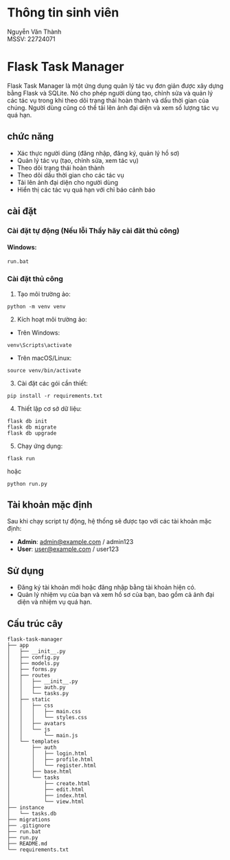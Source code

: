 # Thông tin sinh viên  
Nguyễn Văn Thành  
MSSV: 22724071  




# Flask Task Manager

Flask Task Manager là một ứng dụng quản lý tác vụ đơn giản được xây dựng bằng Flask và SQLite. Nó cho phép người dùng tạo, chỉnh sửa và quản lý các tác vụ trong khi theo dõi trạng thái hoàn thành và dấu thời gian của chúng. Người dùng cũng có thể tải lên ảnh đại diện và xem số lượng tác vụ quá hạn.

## chức năng

- Xác thực người dùng (đăng nhập, đăng ký, quản lý hồ sơ)
- Quản lý tác vụ (tạo, chỉnh sửa, xem tác vụ)
- Theo dõi trạng thái hoàn thành
- Theo dõi dấu thời gian cho các tác vụ
- Tải lên ảnh đại diện cho người dùng
- Hiển thị các tác vụ quá hạn với chỉ báo cảnh báo

## cài đặt

### Cài đặt tự động (Nếu lỗi Thầy hãy cài đăt thủ công)

#### Windows:
```
run.bat
```


### Cài đặt thủ công

1. Tạo môi trường ảo:
```
python -m venv venv
```

2. Kích hoạt môi trường ảo:
- Trên Windows:
```
venv\Scripts\activate
```
- Trên macOS/Linux:
```
source venv/bin/activate
```

3. Cài đặt các gói cần thiết:
```
pip install -r requirements.txt
```

4. Thiết lập cơ sở dữ liệu:
```
flask db init
flask db migrate
flask db upgrade
```

5. Chạy ứng dụng:
```
flask run
```
hoặc
```
python run.py
```

## Tài khoản mặc định

Sau khi chạy script tự động, hệ thống sẽ được tạo với các tài khoản mặc định:

- **Admin**: admin@example.com / admin123
- **User**: user@example.com / user123

## Sử dụng 

- Đăng ký tài khoản mới hoặc đăng nhập bằng tài khoản hiện có.
- Quản lý nhiệm vụ của bạn và xem hồ sơ của bạn, bao gồm cả ảnh đại diện và nhiệm vụ quá hạn.

## Cấu trúc cây

```
flask-task-manager
├── app
│   ├── __init__.py
│   ├── config.py
│   ├── models.py
│   ├── forms.py
│   ├── routes
│   │   ├── __init__.py
│   │   ├── auth.py
│   │   └── tasks.py
│   ├── static
│   │   ├── css
│   │   │   ├── main.css
│   │   │   └── styles.css
│   │   ├── avatars
│   │   └── js
│   │       └── main.js
│   └── templates
│       ├── auth
│       │   ├── login.html
│       │   ├── profile.html
│       │   └── register.html
│       ├── base.html
│       └── tasks
│           ├── create.html
│           ├── edit.html
│           ├── index.html
│           └── view.html
├── instance
│   └── tasks.db
├── migrations
├── .gitignore
├── run.bat
├── run.py
├── README.md
└── requirements.txt
```
